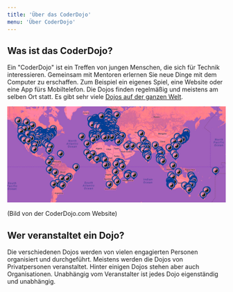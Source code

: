 ```yaml
---
title: 'Über das CoderDojo'
menu: 'Über CoderDojo'
---
```


<!--

TODO

* Heisst es Dojo oder CoderDojo? Das Dojo ist Treffen, das CoderDojo die Bewegung
* Was tut der Verein?

-->

## Was ist das CoderDojo?

Ein "CoderDojo" ist ein Treffen von jungen Menschen, die sich für Technik interessieren. Gemeinsam mit Mentoren erlernen Sie neue Dinge mit dem Computer zu erschaffen. Zum Beispiel ein eigenes Spiel, eine Website oder eine App fürs Mobiltelefon. Die Dojos finden regelmäßig und meistens am selben Ort statt. Es gibt sehr viele [Dojos auf der ganzen Welt](https://coderdojo.com/regional-bodies/).

![CoderDojos worldwide](CoderDojo%20map%20purple%2020171006.jpeg?sepia)

(Bild von der CoderDojo.com Website)

## Wer veranstaltet ein Dojo?

Die verschiedenen Dojos werden von vielen engagierten Personen organisiert und durchgeführt. Meistens werden die Dojos von Privatpersonen veranstaltet. Hinter einigen Dojos stehen aber auch Organisationen. Unabhängig vom Veranstalter ist jedes Dojo eigenständig und unabhängig.
